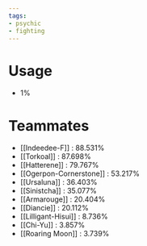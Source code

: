 ```yaml
---
tags:
- psychic
- fighting
---
```

# Usage
- 1%
# Teammates
- [[Indeedee-F]] : 88.531%
- [[Torkoal]] : 87.698%
- [[Hatterene]] : 79.767%
- [[Ogerpon-Cornerstone]] : 53.217%
- [[Ursaluna]] : 36.403%
- [[Sinistcha]] : 35.077%
- [[Armarouge]] : 20.404%
- [[Diancie]] : 20.112%
- [[Lilligant-Hisui]] : 8.736%
- [[Chi-Yu]] : 3.857%
- [[Roaring Moon]] : 3.739%